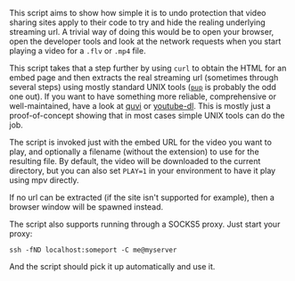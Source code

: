 This script aims to show how simple it is to undo protection that video sharing
sites apply to their code to try and hide the realing underlying streaming url.
A trivial way of doing this would be to open your browser, open the developer
tools and look at the network requests when you start playing a video for a
`.flv` or `.mp4` file.

This script takes that a step further by using `curl` to obtain the HTML for an
embed page and then extracts the real streaming url (sometimes through several
steps) using mostly standard UNIX tools
([`pup`](https://github.com/EricChiang/pup) is probably the odd one out). If
you want to have something more reliable, comprehensive or well-maintained,
have a look at [quvi](http://quvi.sourceforge.net/) or
[youtube-dl](https://rg3.github.io/youtube-dl/). This is mostly just a
proof-of-concept showing that in most cases simple UNIX tools can do the job.

The script is invoked just with the embed URL for the video you want to play,
and optionally a filename (without the extension) to use for the resulting
file. By default, the video will be downloaded to the current directory, but
you can also set `PLAY=1` in your environment to have it play using mpv
directly.

If no url can be extracted (if the site isn't supported for example), then a
browser window will be spawned instead.

The script also supports running through a SOCKS5 proxy. Just start your proxy:

    ssh -fND localhost:someport -C me@myserver

And the script should pick it up automatically and use it.
